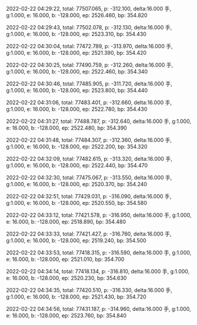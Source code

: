 2022-02-22 04:29:22, total: 77507.065, p: -312.100, delta:16.000 手, g:1.000, e: 16.000, b: -128.000, ep: 2526.460, bp: 354.820

2022-02-22 04:29:43, total: 77502.078, p: -312.130, delta:16.000 手, g:1.000, e: 16.000, b: -128.000, ep: 2523.310, bp: 354.430

2022-02-22 04:30:04, total: 77472.789, p: -313.970, delta:16.000 手, g:1.000, e: 16.000, b: -128.000, ep: 2521.390, bp: 354.420

2022-02-22 04:30:25, total: 77490.759, p: -312.260, delta:16.000 手, g:1.000, e: 16.000, b: -128.000, ep: 2522.460, bp: 354.340

2022-02-22 04:30:46, total: 77485.905, p: -311.720, delta:16.000 手, g:1.000, e: 16.000, b: -128.000, ep: 2523.800, bp: 354.440

2022-02-22 04:31:06, total: 77483.401, p: -312.660, delta:16.000 手, g:1.000, e: 16.000, b: -128.000, ep: 2522.780, bp: 354.430

2022-02-22 04:31:27, total: 77488.787, p: -312.640, delta:16.000 手, g:1.000, e: 16.000, b: -128.000, ep: 2522.480, bp: 354.390

2022-02-22 04:31:48, total: 77484.307, p: -312.360, delta:16.000 手, g:1.000, e: 16.000, b: -128.000, ep: 2522.200, bp: 354.320

2022-02-22 04:32:09, total: 77482.615, p: -313.320, delta:16.000 手, g:1.000, e: 16.000, b: -128.000, ep: 2522.440, bp: 354.470

2022-02-22 04:32:30, total: 77475.067, p: -313.550, delta:16.000 手, g:1.000, e: 16.000, b: -128.000, ep: 2520.370, bp: 354.240

2022-02-22 04:32:51, total: 77429.031, p: -316.090, delta:16.000 手, g:1.000, e: 16.000, b: -128.000, ep: 2520.550, bp: 354.580

2022-02-22 04:33:12, total: 77421.578, p: -316.950, delta:16.000 手, g:1.000, e: 16.000, b: -128.000, ep: 2518.890, bp: 354.480

2022-02-22 04:33:33, total: 77421.427, p: -316.760, delta:16.000 手, g:1.000, e: 16.000, b: -128.000, ep: 2519.240, bp: 354.500

2022-02-22 04:33:53, total: 77418.315, p: -316.590, delta:16.000 手, g:1.000, e: 16.000, b: -128.000, ep: 2521.010, bp: 354.700

2022-02-22 04:34:14, total: 77418.134, p: -316.810, delta:16.000 手, g:1.000, e: 16.000, b: -128.000, ep: 2520.230, bp: 354.630

2022-02-22 04:34:35, total: 77420.510, p: -316.330, delta:16.000 手, g:1.000, e: 16.000, b: -128.000, ep: 2521.430, bp: 354.720

2022-02-22 04:34:56, total: 77431.187, p: -314.960, delta:16.000 手, g:1.000, e: 16.000, b: -128.000, ep: 2523.760, bp: 354.840